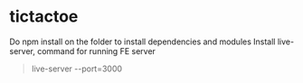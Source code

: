 # tictactoe

Do npm install on the folder to install dependencies and modules
Install live-server, command for running FE server 
>live-server --port=3000
